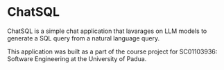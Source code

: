 # ChatSQL

ChatSQL is a simple chat application that lavarages on LLM models to generate a SQL query from a natural language query.

This application was built as a part of the course project for SC01103936: Software Engineering at the University of Padua.